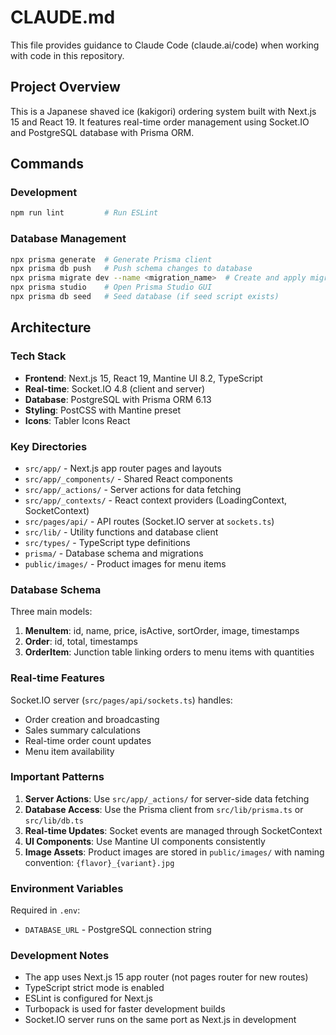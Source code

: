 # CLAUDE.md

This file provides guidance to Claude Code (claude.ai/code) when working with code in this repository.

## Project Overview

This is a Japanese shaved ice (kakigori) ordering system built with Next.js 15 and React 19. It features real-time order management using Socket.IO and PostgreSQL database with Prisma ORM.

## Commands

### Development

```bash
npm run lint         # Run ESLint
```

### Database Management

```bash
npx prisma generate  # Generate Prisma client
npx prisma db push   # Push schema changes to database
npx prisma migrate dev --name <migration_name>  # Create and apply migration
npx prisma studio    # Open Prisma Studio GUI
npx prisma db seed   # Seed database (if seed script exists)
```

## Architecture

### Tech Stack

- **Frontend**: Next.js 15, React 19, Mantine UI 8.2, TypeScript
- **Real-time**: Socket.IO 4.8 (client and server)
- **Database**: PostgreSQL with Prisma ORM 6.13
- **Styling**: PostCSS with Mantine preset
- **Icons**: Tabler Icons React

### Key Directories

- `src/app/` - Next.js app router pages and layouts
- `src/app/_components/` - Shared React components
- `src/app/_actions/` - Server actions for data fetching
- `src/app/_contexts/` - React context providers (LoadingContext, SocketContext)
- `src/pages/api/` - API routes (Socket.IO server at `sockets.ts`)
- `src/lib/` - Utility functions and database client
- `src/types/` - TypeScript type definitions
- `prisma/` - Database schema and migrations
- `public/images/` - Product images for menu items

### Database Schema

Three main models:

1. **MenuItem**: id, name, price, isActive, sortOrder, image, timestamps
2. **Order**: id, total, timestamps
3. **OrderItem**: Junction table linking orders to menu items with quantities

### Real-time Features

Socket.IO server (`src/pages/api/sockets.ts`) handles:

- Order creation and broadcasting
- Sales summary calculations
- Real-time order count updates
- Menu item availability

### Important Patterns

1. **Server Actions**: Use `src/app/_actions/` for server-side data fetching
2. **Database Access**: Use the Prisma client from `src/lib/prisma.ts` or `src/lib/db.ts`
3. **Real-time Updates**: Socket events are managed through SocketContext
4. **UI Components**: Use Mantine UI components consistently
5. **Image Assets**: Product images are stored in `public/images/` with naming convention: `{flavor}_{variant}.jpg`

### Environment Variables

Required in `.env`:

- `DATABASE_URL` - PostgreSQL connection string

### Development Notes

- The app uses Next.js 15 app router (not pages router for new routes)
- TypeScript strict mode is enabled
- ESLint is configured for Next.js
- Turbopack is used for faster development builds
- Socket.IO server runs on the same port as Next.js in development
